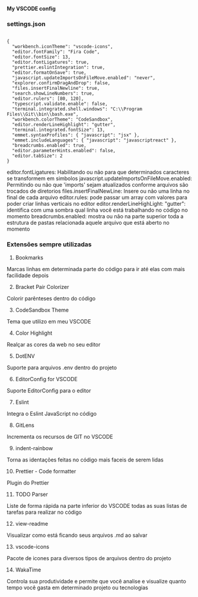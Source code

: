 **My VSCODE config**

### settings.json

```

{
  "workbench.iconTheme": "vscode-icons",
  "editor.fontFamily": "Fira Code",
  "editor.fontSize": 13,
  "editor.fontLigatures": true,
  "prettier.eslintIntegration": true,
  "editor.formatOnSave": true,
  "javascript.updateImportsOnFileMove.enabled": "never",
  "explorer.confirmDragAndDrop": false,
  "files.insertFinalNewline": true,
  "search.showLineNumbers": true,
  "editor.rulers": [80, 120],
  "typescript.validate.enable": false,
  "terminal.integrated.shell.windows": "C:\\Program Files\\Git\\bin\\bash.exe",
  "workbench.colorTheme": "CodeSandbox",
  "editor.renderLineHighlight": "gutter",
  "terminal.integrated.fontSize": 13,
  "emmet.syntaxProfiles": { "javascript": "jsx" },
  "emmet.includeLanguages": { "javascript": "javascriptreact" },
  "breadcrumbs.enabled": true,
  "editor.parameterHints.enabled": false,
  "editor.tabSize": 2
}

```

editor.fontLigatures: Habilitando ou não para que determinados caracteres se transformem em simbolos
javascript.updateImportsOnFileMove.enabled: Permitindo ou não que 'imports' sejam atualizados conforme arquivos são trocados de diretorios
files.insertFinalNewLine: Insere ou não uma linha no final de cada arquivo
editor.rules: pode passar um array com valores para poder criar linhas verticais no editor
editor.renderLineHighLight: "gutter": identifica com uma sombra qual linha você está trabalhando no código no momento
breadcrumbs.enabled: mostra ou não na parte superior toda a estrutura de pastas relacionada aquele arquivo que está aberto no momento

### Extensões sempre utilizadas

1. Bookmarks

Marcas linhas em determinada parte do código para ir até elas com mais facilidade depois

2. Bracket Pair Colorizer

Colorir parênteses dentro do código

3. CodeSandbox Theme

Tema que utilizo em meu VSCODE

4. Color Highlight

Realçar as cores da web no seu editor

5. DotENV

Suporte para arquivos .env dentro do projeto

6. EditorConfig for VSCODE

Suporte EditorConfig para o editor

7. Eslint

Integra o Eslint JavaScript no código

8. GitLens

Incrementa os recursos de GIT no VSCODE

9. indent-rainbow

Torna as identações feitas no código mais faceis de serem lidas

10. Prettier - Code formatter

Plugin do Prettier

11. TODO Parser

Liste de forma rápida na parte inferior do VSCODE todas as suas listas de tarefas para realizar no código

12. view-readme

Visualizar como está ficando seus arquivos .md ao salvar

13. vscode-icons

Pacote de icones para diversos tipos de arquivos dentro do projeto

14. WakaTime

Controla sua produtividade e permite que você analise e visualize quanto tempo você gasta em determinado projeto ou tecnologias
